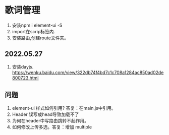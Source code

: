 # 歌词管理

1. 安装npm i element-ui -S
2. import在scrip标签内.
3. 安装路由,创建route文件夹。

## 2022.05.27

1. 安装dayjs. https://wenku.baidu.com/view/322db74f4bd7c1c708a1284ac850ad02de800723.html



## 问题

1. element-ui 样式如何引用? 答复：在main.js中引用。
2. Header 误写成head导致加载不了
3. 为何在header中写路由跳转不起作用。
4. 如何修改上传多选。答复：增加  multiple